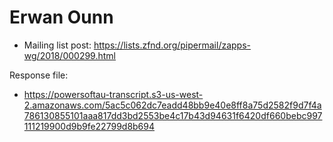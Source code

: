 # Erwan Ounn

* Mailing list post: <https://lists.zfnd.org/pipermail/zapps-wg/2018/000299.html>

Response file:

* <https://powersoftau-transcript.s3-us-west-2.amazonaws.com/5ac5c062dc7eadd48bb9e40e8ff8a75d2582f9d7f4a786130855101aaa817dd3bd2553be4c17b43d94631f6420df660bebc997111219900d9b9fe22799d8b694>

